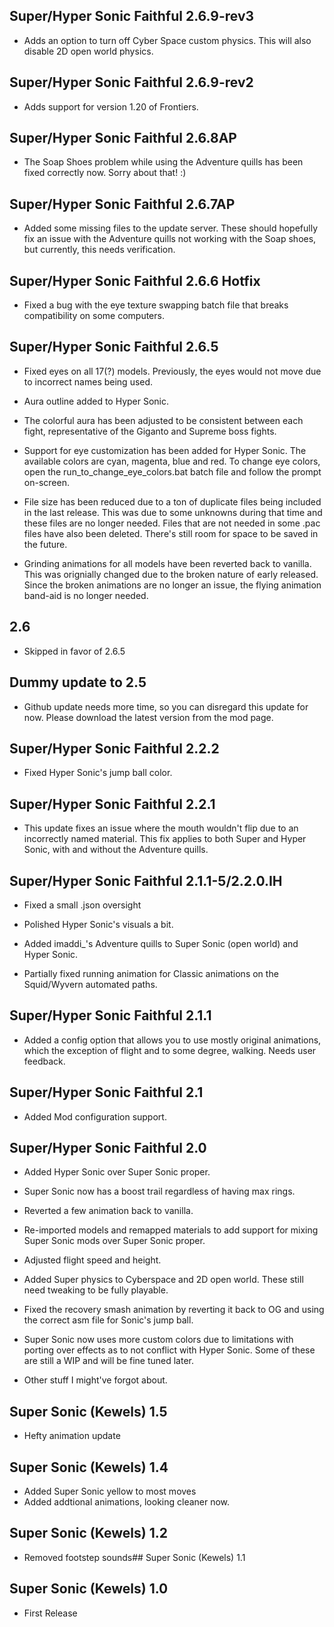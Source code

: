 ## Super/Hyper Sonic Faithful 2.6.9-rev3
- Adds an option to turn off Cyber Space custom physics.  This will also disable 2D open world physics.

## Super/Hyper Sonic Faithful 2.6.9-rev2
- Adds support for version 1.20 of Frontiers.

## Super/Hyper Sonic Faithful 2.6.8AP
- The Soap Shoes problem while using the Adventure quills has been fixed correctly now.  Sorry about that! :)

## Super/Hyper Sonic Faithful 2.6.7AP
- Added some missing files to the update server.  These should hopefully fix an issue with the Adventure quills not working with the Soap shoes, but currently, this needs verification.

## Super/Hyper Sonic Faithful 2.6.6 Hotfix
- Fixed a bug with the eye texture swapping batch file that breaks compatibility on some computers.

## Super/Hyper Sonic Faithful 2.6.5
- Fixed eyes on all 17(?) models.  Previously, the eyes would not move due to incorrect names being used.

- Aura outline added to Hyper Sonic.

- The colorful aura has been adjusted to be consistent between each fight, representative of the Giganto and Supreme boss fights.

- Support for eye customization has been added for Hyper Sonic.  The available colors are cyan, magenta, blue and red.  To change eye colors, open the run_to_change_eye_colors.bat batch file and follow the prompt on-screen.

- File size has been reduced due to a ton of duplicate files being included in the last release.  This was due to some unknowns during that time and these files are no longer needed.  Files that are not needed in some .pac files have also been deleted.  There's still room for space to be saved in the future.

- Grinding animations for all models have been reverted back to vanilla.  This was orignially changed due to the broken nature of early released.  Since the broken animations are no longer an issue, the flying animation band-aid is no longer needed.

## 2.6
- Skipped in favor of 2.6.5

## Dummy update to 2.5
- Github update needs more time, so you can disregard this update for now. Please download the latest version from the mod page.

## Super/Hyper Sonic Faithful 2.2.2
- Fixed Hyper Sonic's jump ball color.

## Super/Hyper Sonic Faithful 2.2.1
- This update fixes an issue where the mouth wouldn't flip due to an incorrectly named material. This fix applies to both Super and Hyper Sonic, with and without the Adventure quills.

## Super/Hyper Sonic Faithful 2.1.1-5/2.2.0.IH
- Fixed a small .json oversight

- Polished Hyper Sonic's visuals a bit.

- Added imaddi_'s Adventure quills to Super Sonic (open world) and Hyper Sonic.

- Partially fixed running animation for Classic animations on the Squid/Wyvern automated paths.

## Super/Hyper Sonic Faithful 2.1.1
- Added a config option that allows you to use mostly original animations, which the exception of flight and to some degree, walking.  Needs user feedback.

## Super/Hyper Sonic Faithful 2.1
- Added Mod configuration support.

## Super/Hyper Sonic Faithful 2.0
- Added Hyper Sonic over Super Sonic proper.

- Super Sonic now has a boost trail regardless of having max rings.

- Reverted a few animation back to vanilla.

- Re-imported models and remapped materials to add support for mixing Super Sonic mods over Super Sonic proper.

- Adjusted flight speed and height.

- Added Super physics to Cyberspace and 2D open world.  These still need tweaking to be fully playable.

- Fixed the recovery smash animation by reverting it back to OG and using the correct asm file for Sonic's jump ball.

- Super Sonic now uses more custom colors due to limitations with porting over effects as to not conflict with Hyper Sonic.  Some of these are still a WIP and will be fine tuned later.

- Other stuff I might've forgot about.

## Super Sonic (Kewels) 1.5
- Hefty animation update

## Super Sonic (Kewels) 1.4
- Added Super Sonic yellow to most moves
- Added addtional animations, looking cleaner now.

## Super Sonic (Kewels) 1.2
- Removed footstep sounds## Super Sonic (Kewels) 1.1

## Super Sonic (Kewels) 1.0
- First Release
